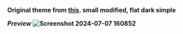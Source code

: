 <b>Original theme from <a href="https://github.com/crambaud/waterfall">this</a>. small modified, flat dark simple<b>

<i>Preview</i>
![Screenshot 2024-07-07 160852](https://github.com/YudhaStacy/Personal-firefox-theme/assets/152239624/8d856c39-d5e7-48c9-9419-3fbdba53d9c8)
